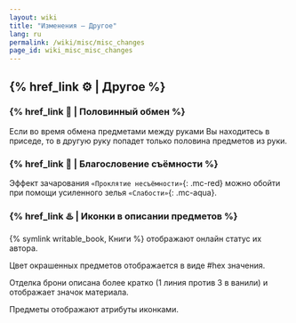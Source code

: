 ```yaml
---
layout: wiki
title: "Изменения — Другое"
lang: ru
permalink: /wiki/misc/misc_changes
page_id: wiki_misc_misc_changes
---
```


## {% href_link ⚙️ | Другое %}

### {% href_link 🙌 | Половинный обмен %}
Если во время обмена предметами между руками Вы находитесь в приседе, то в другую руку попадет только половина предметов из руки.

### {% href_link 🎩 | Благословение съёмности %}
Эффект зачарования `«Проклятие несъёмности»`{: .mc-red} можно обойти при помощи усиленного зелья `«Слабости»`{: .mc-aqua}.

### {% href_link ♨️ | Иконки в описании предметов %}
{% symlink writable_book, Книги %} отображают онлайн статус их автора.

Цвет окрашенных предметов отображается в виде #hex значения.

Отделка брони описана более кратко (1 линия против 3 в ванили) и отображает значок материала.

Предметы отображают атрибуты иконками.
